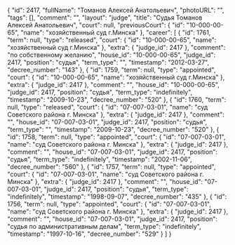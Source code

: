 {
    "id": 2417,
    "fullName": "Томанов Алексей Анатольевич",
    "photoURL": "",
    "tags": [],
    "comment": "",
    "layout": "judge",
    "title": "Судья Томанов Алексей Анатольевич",
    "court": null,
    "previousCourt": {
        "id": "10-000-00-65",
        "name": "хозяйственный суд г.Минска"
    },
    "career": [
        {
            "id": 1761,
            "term": null,
            "type": "released",
            "court": {
                "id": "10-000-00-65",
                "name": "хозяйственный суд г.Минска"
            },
            "extra": {
                "judge_id": 2417
            },
            "comment": "по собственному желанию",
            "house_id": "10-000-00-65",
            "judge_id": 2417,
            "position": "судья",
            "term_type": "",
            "timestamp": "2012-03-27",
            "decree_number": "143"
        },
        {
            "id": 1759,
            "term": null,
            "type": "appointed",
            "court": {
                "id": "10-000-00-65",
                "name": "хозяйственный суд г.Минска"
            },
            "extra": {
                "judge_id": 2417
            },
            "comment": "",
            "house_id": "10-000-00-65",
            "judge_id": 2417,
            "position": "судья",
            "term_type": "indefinitely",
            "timestamp": "2009-10-23",
            "decree_number": "520"
        },
        {
            "id": 1760,
            "term": null,
            "type": "released",
            "court": {
                "id": "07-007-03-01",
                "name": "суд Советского района г. Минска"
            },
            "extra": {
                "judge_id": 2417
            },
            "comment": "",
            "house_id": "07-007-03-01",
            "judge_id": 2417,
            "position": "судья",
            "term_type": "",
            "timestamp": "2009-10-23",
            "decree_number": "520"
        },
        {
            "id": 1758,
            "term": null,
            "type": "appointed",
            "court": {
                "id": "07-007-03-01",
                "name": "суд Советского района г. Минска"
            },
            "extra": {
                "judge_id": 2417
            },
            "comment": "",
            "house_id": "07-007-03-01",
            "judge_id": 2417,
            "position": "судья",
            "term_type": "indefinitely",
            "timestamp": "2002-11-06",
            "decree_number": "560"
        },
        {
            "id": 1757,
            "term": null,
            "type": "appointed",
            "court": {
                "id": "07-007-03-01",
                "name": "суд Советского района г. Минска"
            },
            "extra": {
                "judge_id": 2417
            },
            "comment": "",
            "house_id": "07-007-03-01",
            "judge_id": 2417,
            "position": "судья",
            "term_type": "indefinitely",
            "timestamp": "1998-09-07",
            "decree_number": "435"
        },
        {
            "id": 1756,
            "term": null,
            "type": "appointed",
            "court": {
                "id": "07-007-03-01",
                "name": "суд Советского района г. Минска"
            },
            "extra": {
                "judge_id": 2417
            },
            "comment": "",
            "house_id": "07-007-03-01",
            "judge_id": 2417,
            "position": "судья по административным делам",
            "term_type": "indefinitely",
            "timestamp": "1997-10-16",
            "decree_number": "529"
        }
    ]
}